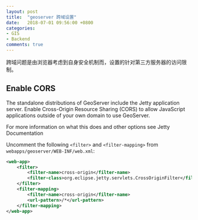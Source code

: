 ```yaml
---
layout: post
title:  "geoserver 跨域设置"
date:   2018-07-01 09:56:00 +0800
categories:
- GIS
- Backend
comments: true
---
```

跨域问题是由浏览器考虑到自身安全机制而，设置的针对第三方服务器的访问限制。

## Enable CORS

The standalone distributions of GeoServer include the Jetty application server. Enable Cross-Origin Resource Sharing (CORS) to allow JavaScript applications outside of your own domain to use GeoServer.

For more information on what this does and other options see Jetty Documentation

Uncomment the following `<filter>` and `<filter-mapping>` from  `webapps/geoserver/WEB-INF/web.xml`:

```xml
<web-app>
    <filter>
        <filter-name>cross-origin</filter-name>
        <filter-class>org.eclipse.jetty.servlets.CrossOriginFilter</filter-class>
    </filter>
    <filter-mapping>
        <filter-name>cross-origin</filter-name>
        <url-pattern>/*</url-pattern>
    </filter-mapping>
</web-app>
```
